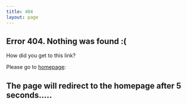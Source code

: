 ```yaml
---
title: 404
layout: page
---
```


<script language="JavaScript"> function myrefresh(){window.location="/";}setTimeout('myrefresh()',0);</script>

## Error 404. Nothing was found :(   

How did you get to this link?

Please go to [homepage](/):


## The page will redirect to the homepage after 5 seconds.....
